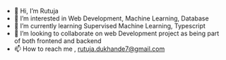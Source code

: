 - 👋 Hi, I’m Rutuja
- 👀 I’m interested in Web Development, Machine Learning, Database 
- 🌱 I’m currently learning Supervised Machine Learning, Typescript
- 💞️ I’m looking to collaborate on web Development project as being part of both frontend and backend
- 📫 How to reach me , rutuja.dukhande7@gmail.com

<!---
Rutuja177/Rutuja177 is a ✨ special ✨ repository because its `README.md` (this file) appears on your GitHub profile.
You can click the Preview link to take a look at your changes.
--->
